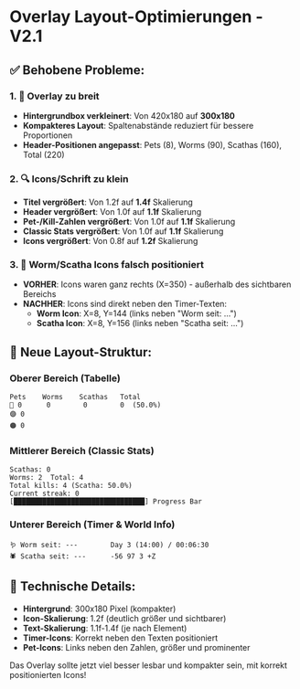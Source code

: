 # Overlay Layout-Optimierungen - V2.1

## ✅ Behobene Probleme:

### 1. 📏 **Overlay zu breit** 
- **Hintergrundbox verkleinert**: Von 420x180 auf **300x180** 
- **Kompakteres Layout**: Spaltenabstände reduziert für bessere Proportionen
- **Header-Positionen angepasst**: Pets (8), Worms (90), Scathas (160), Total (220)

### 2. 🔍 **Icons/Schrift zu klein**
- **Titel vergrößert**: Von 1.2f auf **1.4f** Skalierung
- **Header vergrößert**: Von 1.0f auf **1.1f** Skalierung  
- **Pet-/Kill-Zahlen vergrößert**: Von 1.0f auf **1.1f** Skalierung
- **Classic Stats vergrößert**: Von 1.0f auf **1.1f** Skalierung
- **Icons vergrößert**: Von 0.8f auf **1.2f** Skalierung

### 3. 📍 **Worm/Scatha Icons falsch positioniert**
- **VORHER**: Icons waren ganz rechts (X=350) - außerhalb des sichtbaren Bereichs
- **NACHHER**: Icons sind direkt neben den Timer-Texten:
  - **Worm Icon**: X=8, Y=144 (links neben "Worm seit: ...")
  - **Scatha Icon**: X=8, Y=156 (links neben "Scatha seit: ...")

## 🎯 **Neue Layout-Struktur:**

### **Oberer Bereich** (Tabelle)
```
Pets    Worms    Scathas   Total
🔵 0      0        0        0  (50.0%)
🟣 0
🟠 0
```

### **Mittlerer Bereich** (Classic Stats)
```
Scathas: 0
Worms: 2  Total: 4  
Total kills: 4 (Scatha: 50.0%)
Current streak: 0
[████████████████████████████████] Progress Bar
```

### **Unterer Bereich** (Timer & World Info)
```
🪱 Worm seit: ---        Day 3 (14:00) / 00:06:30
🕷️ Scatha seit: ---      -56 97 3 +Z
```

## 📐 **Technische Details:**
- **Hintergrund**: 300x180 Pixel (kompakter)
- **Icon-Skalierung**: 1.2f (deutlich größer und sichtbarer)
- **Text-Skalierung**: 1.1f-1.4f (je nach Element)
- **Timer-Icons**: Korrekt neben den Texten positioniert
- **Pet-Icons**: Links neben den Zahlen, größer und prominenter

Das Overlay sollte jetzt viel besser lesbar und kompakter sein, mit korrekt positionierten Icons!